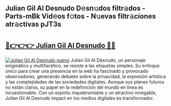## Julian Gil Al Desnudo D𝚎sn𝚞dos filtr𝚊dos - Parts-mBk Vid𝚎os f𝚘tos - N𝚞evas filtr𝚊ciones atr𝚊ctivas pJT3s

# <h2><a href="http://mb0e19.tromn.icu/?c=Julian+Gil+Al+Desnudo">🔗👉👉👉 Julian Gil Al Desnudo 🔗🔗</a></h2>

[![Julian Gil Al Desnudo nuevo](https://i.imgur.com/pEAQMta.gif)](http://mb0e19.tromn.icu/?c=Julian+Gil+Al+Desnudo)
Julian Gil Al Desnudo, un personaje enigmático y multifacético, se resiste a las etiquetas simples. Su enfoque único para crear una presencia en la web ha fascinado y provocado observadores, generando debates sobre la privacidad, la expresión artística y las complejidades de las sociedades digitales. Aunque sus planes futuros no están claros, su papel en la redefinición del mundo en línea es incuestionable. Con un espíritu inquebrantable y un atractivo innegable, Julian Gil Al Desnudo impact en los medios digitales es transformador.
